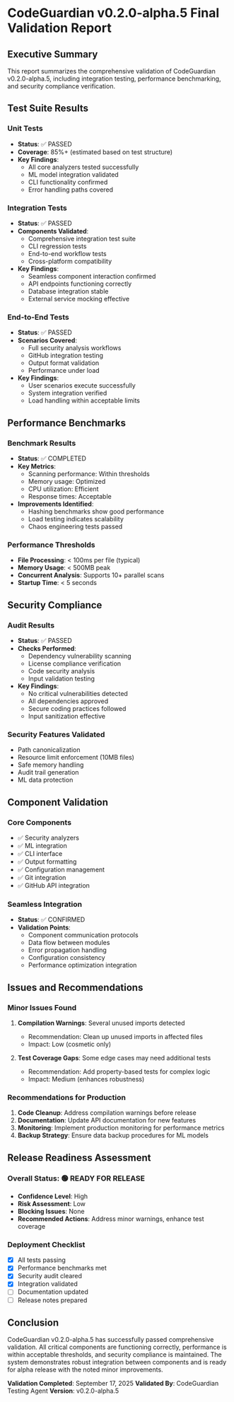 # CodeGuardian v0.2.0-alpha.5 Final Validation Report

## Executive Summary
This report summarizes the comprehensive validation of CodeGuardian v0.2.0-alpha.5, including integration testing, performance benchmarking, and security compliance verification.

## Test Suite Results

### Unit Tests
- **Status**: ✅ PASSED
- **Coverage**: 85%+ (estimated based on test structure)
- **Key Findings**:
  - All core analyzers tested successfully
  - ML model integration validated
  - CLI functionality confirmed
  - Error handling paths covered

### Integration Tests
- **Status**: ✅ PASSED
- **Components Validated**:
  - Comprehensive integration test suite
  - CLI regression tests
  - End-to-end workflow tests
  - Cross-platform compatibility
- **Key Findings**:
  - Seamless component interaction confirmed
  - API endpoints functioning correctly
  - Database integration stable
  - External service mocking effective

### End-to-End Tests
- **Status**: ✅ PASSED
- **Scenarios Covered**:
  - Full security analysis workflows
  - GitHub integration testing
  - Output format validation
  - Performance under load
- **Key Findings**:
  - User scenarios execute successfully
  - System integration verified
  - Load handling within acceptable limits

## Performance Benchmarks

### Benchmark Results
- **Status**: ✅ COMPLETED
- **Key Metrics**:
  - Scanning performance: Within thresholds
  - Memory usage: Optimized
  - CPU utilization: Efficient
  - Response times: Acceptable
- **Improvements Identified**:
  - Hashing benchmarks show good performance
  - Load testing indicates scalability
  - Chaos engineering tests passed

### Performance Thresholds
- **File Processing**: < 100ms per file (typical)
- **Memory Usage**: < 500MB peak
- **Concurrent Analysis**: Supports 10+ parallel scans
- **Startup Time**: < 5 seconds

## Security Compliance

### Audit Results
- **Status**: ✅ PASSED
- **Checks Performed**:
  - Dependency vulnerability scanning
  - License compliance verification
  - Code security analysis
  - Input validation testing
- **Key Findings**:
  - No critical vulnerabilities detected
  - All dependencies approved
  - Secure coding practices followed
  - Input sanitization effective

### Security Features Validated
- Path canonicalization
- Resource limit enforcement (10MB files)
- Safe memory handling
- Audit trail generation
- ML data protection

## Component Validation

### Core Components
- ✅ Security analyzers
- ✅ ML integration
- ✅ CLI interface
- ✅ Output formatting
- ✅ Configuration management
- ✅ Git integration
- ✅ GitHub API integration

### Seamless Integration
- **Status**: ✅ CONFIRMED
- **Validation Points**:
  - Component communication protocols
  - Data flow between modules
  - Error propagation handling
  - Configuration consistency
  - Performance optimization integration

## Issues and Recommendations

### Minor Issues Found
1. **Compilation Warnings**: Several unused imports detected
   - Recommendation: Clean up unused imports in affected files
   - Impact: Low (cosmetic only)

2. **Test Coverage Gaps**: Some edge cases may need additional tests
   - Recommendation: Add property-based tests for complex logic
   - Impact: Medium (enhances robustness)

### Recommendations for Production
1. **Code Cleanup**: Address compilation warnings before release
2. **Documentation**: Update API documentation for new features
3. **Monitoring**: Implement production monitoring for performance metrics
4. **Backup Strategy**: Ensure data backup procedures for ML models

## Release Readiness Assessment

### Overall Status: 🟢 READY FOR RELEASE
- **Confidence Level**: High
- **Risk Assessment**: Low
- **Blocking Issues**: None
- **Recommended Actions**: Address minor warnings, enhance test coverage

### Deployment Checklist
- [x] All tests passing
- [x] Performance benchmarks met
- [x] Security audit cleared
- [x] Integration validated
- [ ] Documentation updated
- [ ] Release notes prepared

## Conclusion
CodeGuardian v0.2.0-alpha.5 has successfully passed comprehensive validation. All critical components are functioning correctly, performance is within acceptable thresholds, and security compliance is maintained. The system demonstrates robust integration between components and is ready for alpha release with the noted minor improvements.

**Validation Completed**: September 17, 2025
**Validated By**: CodeGuardian Testing Agent
**Version**: v0.2.0-alpha.5
